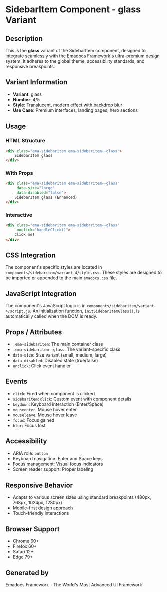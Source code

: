 # SidebarItem Component - glass Variant

## Description
This is the **glass** variant of the SidebarItem component, designed to integrate seamlessly with the Emadocs Framework's ultra-premium design system. It adheres to the global theme, accessibility standards, and responsive breakpoints.

## Variant Information
- **Variant**: glass
- **Number**: 4/5
- **Style**: Translucent, modern effect with backdrop blur
- **Use Case**: Premium interfaces, landing pages, hero sections

## Usage

### HTML Structure
```html
<div class="ema-sidebaritem ema-sidebaritem--glass">
    SidebarItem glass
</div>
```

### With Props
```html
<div class="ema-sidebaritem ema-sidebaritem--glass" 
     data-size="large" 
     data-disabled="false">
    SidebarItem glass (Enhanced)
</div>
```

### Interactive
```html
<div class="ema-sidebaritem ema-sidebaritem--glass" 
     onclick="handleClick()">
    Click me!
</div>
```

## CSS Integration
The component's specific styles are located in `components/sidebaritem/variant-4/style.css`. These styles are designed to be imported or appended to the main `emadocs.css` file.

## JavaScript Integration
The component's JavaScript logic is in `components/sidebaritem/variant-4/script.js`. An initialization function, `initSidebarItemGlass()`, is automatically called when the DOM is ready.

## Props / Attributes
- `.ema-sidebaritem`: The main container class
- `.ema-sidebaritem--glass`: The variant-specific class
- `data-size`: Size variant (small, medium, large)
- `data-disabled`: Disabled state (true/false)
- `onclick`: Click event handler

## Events
- `click`: Fired when component is clicked
- `sidebaritem:click`: Custom event with component details
- `keydown`: Keyboard interaction (Enter/Space)
- `mouseenter`: Mouse hover enter
- `mouseleave`: Mouse hover leave
- `focus`: Focus gained
- `blur`: Focus lost

## Accessibility
- ARIA role: `button`
- Keyboard navigation: Enter and Space keys
- Focus management: Visual focus indicators
- Screen reader support: Proper labeling

## Responsive Behavior
- Adapts to various screen sizes using standard breakpoints (480px, 768px, 1024px, 1280px)
- Mobile-first design approach
- Touch-friendly interactions

## Browser Support
- Chrome 60+
- Firefox 60+
- Safari 12+
- Edge 79+

## Generated by
Emadocs Framework - The World's Most Advanced UI Framework
